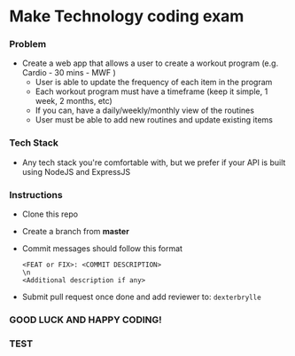 # Make Technology coding exam

### Problem
 * Create a web app that allows a user to create a workout program (e.g. Cardio - 30 mins - MWF )
    * User is able to update the frequency of each item in the program
    * Each workout program must have a timeframe (keep it simple, 1 week, 2 months, etc)
    * If you can, have a daily/weekly/monthly view of the routines
    * User must be able to add new routines and update existing items


### Tech Stack
* Any tech stack you're comfortable with, but we prefer if your API is built using NodeJS and ExpressJS

### Instructions
* Clone this repo
* Create a branch from __master__
* Commit messages should follow this format

    ```
    <FEAT or FIX>: <COMMIT DESCRIPTION>
    \n
    <Additional description if any>
    ```
* Submit pull request once done and add reviewer to: `dexterbrylle`

### GOOD LUCK AND HAPPY CODING!
### TEST
